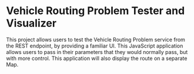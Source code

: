 # Vehicle Routing Problem Tester and Visualizer
This project allows users to test the Vehicle Routing Problem service from the REST endpoint, by providing a familiar UI. This JavaScript application allows users to pass in their parameters that they would normally pass, but with more control. This application will also display the route on a separate Map.


